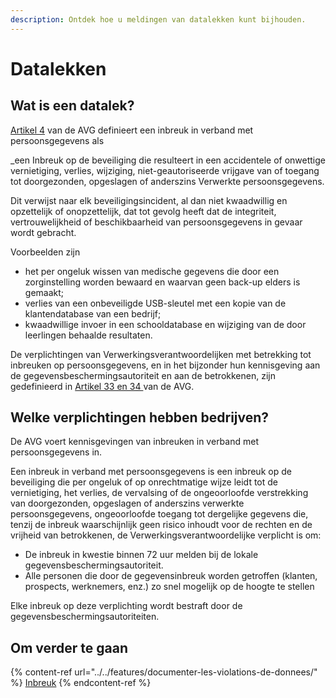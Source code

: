 ```yaml
---
description: Ontdek hoe u meldingen van datalekken kunt bijhouden.
---
```


# Datalekken

## Wat is een datalek?

[Artikel 4](https://eur-lex.europa.eu/legal-content/NL/TXT/PDF/?uri=CELEX:32016R0679) van de AVG definieert een inbreuk in verband met persoonsgegevens als &#x20;

_een Inbreuk op de beveiliging die resulteert in een accidentele of onwettige vernietiging, verlies, wijziging, niet-geautoriseerde vrijgave van of toegang tot doorgezonden, opgeslagen of anderszins Verwerkte persoonsgegevens.

Dit verwijst naar elk beveiligingsincident, al dan niet kwaadwillig en opzettelijk of onopzettelijk, dat tot gevolg heeft dat de integriteit, vertrouwelijkheid of beschikbaarheid van persoonsgegevens in gevaar wordt gebracht.

Voorbeelden zijn

* het per ongeluk wissen van medische gegevens die door een zorginstelling worden bewaard en waarvan geen back-up elders is gemaakt;
* verlies van een onbeveiligde USB-sleutel met een kopie van de klantendatabase van een bedrijf;
* kwaadwillige invoer in een schooldatabase en wijziging van de door leerlingen behaalde resultaten.

De verplichtingen van Verwerkingsverantwoordelijken met betrekking tot inbreuken op persoonsgegevens, en in het bijzonder hun kennisgeving aan de gegevensbeschermingsautoriteit en aan de betrokkenen, zijn gedefinieerd in [Artikel 33 en 34 ](https://eur-lex.europa.eu/legal-content/NL/TXT/PDF/?uri=CELEX:32016R0679) van de AVG.

## Welke verplichtingen hebben bedrijven?

De AVG voert kennisgevingen van inbreuken in verband met persoonsgegevens in.

Een inbreuk in verband met persoonsgegevens is een inbreuk op de beveiliging die per ongeluk of op onrechtmatige wijze leidt tot de vernietiging, het verlies, de vervalsing of de ongeoorloofde verstrekking van doorgezonden, opgeslagen of anderszins verwerkte persoonsgegevens, ongeoorloofde toegang tot dergelijke gegevens die, tenzij de inbreuk waarschijnlijk geen risico inhoudt voor de rechten en de vrijheid van betrokkenen, de Verwerkingsverantwoordelijke verplicht is om:&#x20;

* De inbreuk in kwestie binnen 72 uur melden bij de lokale gegevensbeschermingsautoriteit.
* Alle personen die door de gegevensinbreuk worden getroffen (klanten, prospects, werknemers, enz.) zo snel mogelijk op de hoogte te stellen &#x20;

Elke inbreuk op deze verplichting wordt bestraft door de gegevensbeschermingsautoriteiten.

## Om verder te gaan

{% content-ref url="../../features/documenter-les-violations-de-donnees/" %}
[Inbreuk](../../features/documenter-les-violations-de-donnees/)
{% endcontent-ref %}